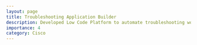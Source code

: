 ```yaml
---
layout: page
title: Troubleshooting Application Builder
description: Developed Low Code Platform to automate troubleshooting workflows with automation scripts to aggregate automation in Cisco Teams.
importance: 4
category: Cisco
---
```

